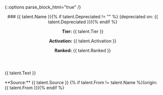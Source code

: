 {::options parse_block_html="true" /}
<section class="talent">
<header>
### {{ talent.Name }}{% if talent.Depreciated != "" %} (depreciated on: {{ talent.Depreciated }}){% endif %}

**Tier:** {{ talent.Tier }}

**Activation:** {{ talent.Activation }}

**Ranked:** {{ talent.Ranked }}
</header>

{{ talent.Text }}

<footer>
**Source:** {{ talent.Source }}
{% if talent.From != talent.Name %}(origin: {{ talent.From }}){% endif %}
</footer>
</section>

